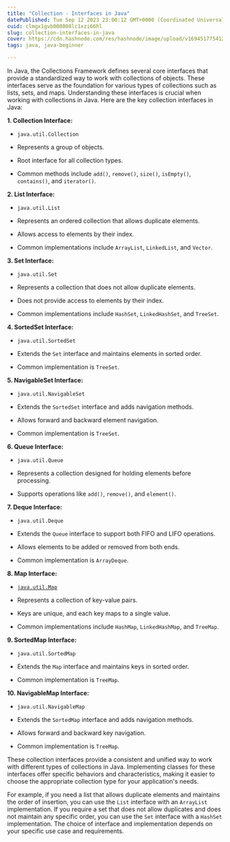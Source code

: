 ```yaml
---
title: "Collection - Interfaces in Java"
datePublished: Tue Sep 12 2023 23:00:12 GMT+0000 (Coordinated Universal Time)
cuid: clmgx1gvb000808lc1xzi66hl
slug: collection-interfaces-in-java
cover: https://cdn.hashnode.com/res/hashnode/image/upload/v1694517754127/13414e65-4924-4063-b7d7-19e13911e2df.png
tags: java, java-beginner

---
```


In Java, the Collections Framework defines several core interfaces that provide a standardized way to work with collections of objects. These interfaces serve as the foundation for various types of collections such as lists, sets, and maps. Understanding these interfaces is crucial when working with collections in Java. Here are the key collection interfaces in Java:

**1\. Collection Interface:**

* `java.util.Collection`
    
* Represents a group of objects.
    
* Root interface for all collection types.
    
* Common methods include `add()`, `remove()`, `size()`, `isEmpty()`, `contains()`, and `iterator()`.
    

**2\. List Interface:**

* `java.util.List`
    
* Represents an ordered collection that allows duplicate elements.
    
* Allows access to elements by their index.
    
* Common implementations include `ArrayList`, `LinkedList`, and `Vector`.
    

**3\. Set Interface:**

* `java.util.Set`
    
* Represents a collection that does not allow duplicate elements.
    
* Does not provide access to elements by their index.
    
* Common implementations include `HashSet`, `LinkedHashSet`, and `TreeSet`.
    

**4\. SortedSet Interface:**

* `java.util.SortedSet`
    
* Extends the `Set` interface and maintains elements in sorted order.
    
* Common implementation is `TreeSet`.
    

**5\. NavigableSet Interface:**

* `java.util.NavigableSet`
    
* Extends the `SortedSet` interface and adds navigation methods.
    
* Allows forward and backward element navigation.
    
* Common implementation is `TreeSet`.
    

**6\. Queue Interface:**

* `java.util.Queue`
    
* Represents a collection designed for holding elements before processing.
    
* Supports operations like `add()`, `remove()`, and `element()`.
    

**7\. Deque Interface:**

* `java.util.Deque`
    
* Extends the `Queue` interface to support both FIFO and LIFO operations.
    
* Allows elements to be added or removed from both ends.
    
* Common implementation is `ArrayDeque`.
    

**8\. Map Interface:**

* [`java.util.Map`](http://java.util.Map)
    
* Represents a collection of key-value pairs.
    
* Keys are unique, and each key maps to a single value.
    
* Common implementations include `HashMap`, `LinkedHashMap`, and `TreeMap`.
    

**9\. SortedMap Interface:**

* `java.util.SortedMap`
    
* Extends the `Map` interface and maintains keys in sorted order.
    
* Common implementation is `TreeMap`.
    

**10\. NavigableMap Interface:**

* `java.util.NavigableMap`
    
* Extends the `SortedMap` interface and adds navigation methods.
    
* Allows forward and backward key navigation.
    
* Common implementation is `TreeMap`.
    

These collection interfaces provide a consistent and unified way to work with different types of collections in Java. Implementing classes for these interfaces offer specific behaviors and characteristics, making it easier to choose the appropriate collection type for your application's needs.

For example, if you need a list that allows duplicate elements and maintains the order of insertion, you can use the `List` interface with an `ArrayList` implementation. If you require a set that does not allow duplicates and does not maintain any specific order, you can use the `Set` interface with a `HashSet` implementation. The choice of interface and implementation depends on your specific use case and requirements.